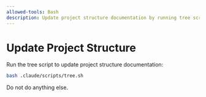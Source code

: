 ```yaml
---
allowed-tools: Bash
description: Update project structure documentation by running tree script
---
```


# Update Project Structure

Run the tree script to update project structure documentation:

```bash
bash .claude/scripts/tree.sh
```

Do not do anything else.
